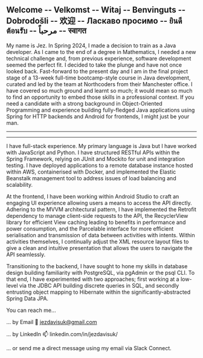 ## Welcome -- Velkomst -- Witaj -- Benvinguts -- Dobrodošli -- 欢迎 -- Ласкаво просимо -- ยินดีต้อนรับ -- مرحباً -- स्वागत

My name is Jez. In Spring 2024, I made a decision to train as a Java developer. As I came to the end of a degree in Mathematics, I needed a new technical challenge and, from previous experience, software development seemed the perfect fit. I decided to take the plunge and have not once looked back. Fast-forward to the present day and I am in the final project stage of a 13-week full-time bootcamp-style course in Java development, curated and led by the team at Northcoders from their Manchester office. I have covered so much ground and learnt so much; it would mean so much to find an opportunity to embed those skills in a professional context. If you need a candidate with a strong background in Object-Oriented Programming and experience building fully-fledged Java applications using Spring for HTTP backends and Android for frontends, I might just be your man.

----------------------------------------------------------------------------

----------------------------------------------------------------------------

I have full-stack experience. My primary language is Java but I have worked with JavaScript and Python. I have structured RESTful APIs within the Spring Framework, relying on JUnit and Mockito for unit and integration testing. I have deployed applications to a remote database instance hosted within AWS, containerised with Docker, and implemented the Elastic Beanstalk management tool to address issues of load balancing and scalability.

At the frontend, I have been working within Android Studio to craft an engaging UI experience allowing users a means to access the API directly. Adhering to the MVVM architectural pattern, I have implemented the Retrofit dependency to manage client-side requests to the API, the RecyclerView library for efficient View caching leading to benefits in performance and power consumption, and the Parcelable interface for more efficient serialisation and transmission of data between activities with intents. Within activities themselves, I continually adjust the XML resource layout files to give a clean and intuitive presentation that allows the users to navigate the API seamlessly.

Transitioning to the backend, I have sought to hone my skills in database design building familiarity with PostgreSQL, via pgAdmin or the psql CLI. To that end, I have experimented with two approaches; first working at a low-level via the JDBC API building discrete queries in SQL, and secondly entrusting object mapping to Hibernate within the significantly-abstracted Spring Data JPA.

You can reach me...

... by Email           📧  jezdavisuk@gmail.com

... by LinkedIn        📫  linkedin.com/in/jezdavisuk/

... or send me a direct message using my email via Slack Connect.

<!--
**jezdavisuk/jezdavisuk** is a ✨ _special_ ✨ repository because its `README.md` (this file) appears on your GitHub profile.

Here are some ideas to get you started:

- 🔭 I’m currently working on ...
- 🌱 I’m currently learning ...
- 👯 I’m looking to collaborate on ...
- 🤔 I’m looking for help with ...
- 💬 Ask me about ...
- 📫 How to reach me: ...
- 😄 Pronouns: ...
- ⚡ Fun fact: ...
-->
